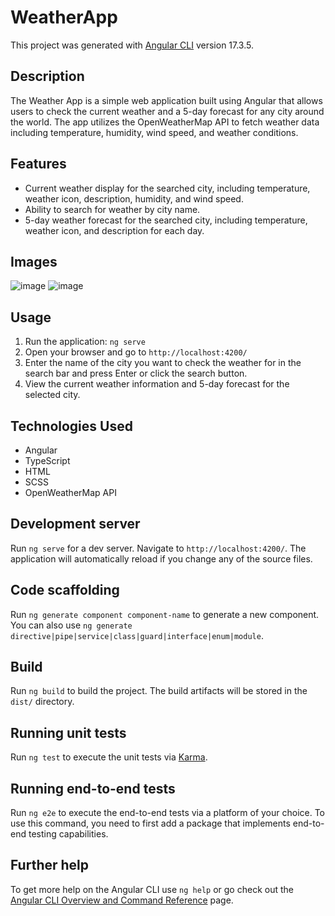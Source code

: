 # WeatherApp

This project was generated with [Angular CLI](https://github.com/angular/angular-cli) version 17.3.5.

## Description
The Weather App is a simple web application built using Angular that allows users to check the current weather and a 5-day forecast for any city around the world. The app utilizes the OpenWeatherMap API to fetch weather data including temperature, humidity, wind speed, and weather conditions.

## Features
- Current weather display for the searched city, including temperature, weather icon, description, humidity, and wind speed.
- Ability to search for weather by city name.
- 5-day weather forecast for the searched city, including temperature, weather icon, and description for each day.

## Images
![image](https://github.com/stanislava-pavlova/angular-w5/assets/118082248/649375f1-a3e5-4403-90a4-484a0429218f)
![image](https://github.com/stanislava-pavlova/angular-w5/assets/118082248/f9f25d42-9675-49cf-a0ce-e18a940cd384)

## Usage
1. Run the application: `ng serve`
2. Open your browser and go to `http://localhost:4200/`
3. Enter the name of the city you want to check the weather for in the search bar and press Enter or click the search button.
4. View the current weather information and 5-day forecast for the selected city.

## Technologies Used
- Angular
- TypeScript
- HTML
- SCSS
- OpenWeatherMap API

## Development server

Run `ng serve` for a dev server. Navigate to `http://localhost:4200/`. The application will automatically reload if you change any of the source files.

## Code scaffolding

Run `ng generate component component-name` to generate a new component. You can also use `ng generate directive|pipe|service|class|guard|interface|enum|module`.

## Build

Run `ng build` to build the project. The build artifacts will be stored in the `dist/` directory.

## Running unit tests

Run `ng test` to execute the unit tests via [Karma](https://karma-runner.github.io).

## Running end-to-end tests

Run `ng e2e` to execute the end-to-end tests via a platform of your choice. To use this command, you need to first add a package that implements end-to-end testing capabilities.

## Further help

To get more help on the Angular CLI use `ng help` or go check out the [Angular CLI Overview and Command Reference](https://angular.io/cli) page.
